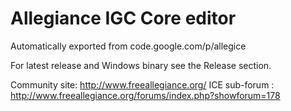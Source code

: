 # Allegiance IGC Core editor 
Automatically exported from code.google.com/p/allegice

For latest release and Windows binary see the Release section.

Community site: http://www.freeallegiance.org/
ICE sub-forum : http://www.freeallegiance.org/forums/index.php?showforum=178
